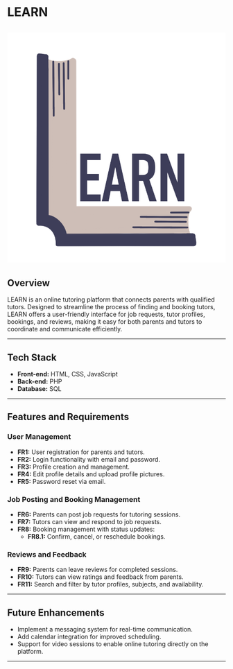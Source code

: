 # LEARN 
<img src="Logo.png" alt="Project Logo" width="1000"/> <!-- Adjust width as needed -->
---

## Overview
LEARN is an online tutoring platform that connects parents with qualified tutors. Designed to streamline the process of finding and booking tutors, LEARN offers a user-friendly interface for job requests, tutor profiles, bookings, and reviews, making it easy for both parents and tutors to coordinate and communicate efficiently.

---

## Tech Stack
- **Front-end:** HTML, CSS, JavaScript
- **Back-end:** PHP
- **Database:** SQL

---

## Features and Requirements

### User Management
- **FR1:** User registration for parents and tutors.
- **FR2:** Login functionality with email and password.
- **FR3:** Profile creation and management.
- **FR4:** Edit profile details and upload profile pictures.
- **FR5:** Password reset via email.

### Job Posting and Booking Management
- **FR6:** Parents can post job requests for tutoring sessions.
- **FR7:** Tutors can view and respond to job requests.
- **FR8:** Booking management with status updates:
  - **FR8.1:** Confirm, cancel, or reschedule bookings.
  
### Reviews and Feedback
- **FR9:** Parents can leave reviews for completed sessions.
- **FR10:** Tutors can view ratings and feedback from parents.
- **FR11:** Search and filter by tutor profiles, subjects, and availability.


---

## Future Enhancements
- Implement a messaging system for real-time communication.
- Add calendar integration for improved scheduling.
- Support for video sessions to enable online tutoring directly on the platform.

---
